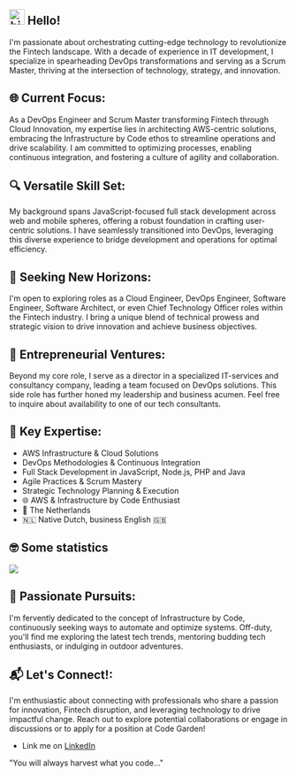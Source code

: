 ## <img src="https://user-images.githubusercontent.com/1303154/88677602-1635ba80-d120-11ea-84d8-d263ba5fc3c0.gif" width="28px" alt="hi"> Hello!
I'm passionate about orchestrating cutting-edge technology to revolutionize the Fintech landscape. With a decade of experience in IT development, I specialize in spearheading DevOps transformations and serving as a Scrum Master, thriving at the intersection of technology, strategy, and innovation.

## 🌐 Current Focus:
As a DevOps Engineer and Scrum Master transforming Fintech through Cloud Innovation, my expertise lies in architecting AWS-centric solutions, embracing the Infrastructure by Code ethos to streamline operations and drive scalability. I am committed to optimizing processes, enabling continuous integration, and fostering a culture of agility and collaboration.

## 🔍 Versatile Skill Set:
My background spans JavaScript-focused full stack development across web and mobile spheres, offering a robust foundation in crafting user-centric solutions. I have seamlessly transitioned into DevOps, leveraging this diverse experience to bridge development and operations for optimal efficiency.

## 💼 Seeking New Horizons:
I'm open to exploring roles as a Cloud Engineer, DevOps Engineer, Software Engineer, Software Architect, or even Chief Technology Officer roles within the Fintech industry. I bring a unique blend of technical prowess and strategic vision to drive innovation and achieve business objectives.

## 🌟 Entrepreneurial Ventures:
Beyond my core role, I serve as a director in a specialized IT-services and consultancy company, leading a team focused on DevOps solutions. This side role has further honed my leadership and business acumen. Feel free to inquire about availability to one of our tech consultants.

## 🚀 Key Expertise:
- AWS Infrastructure & Cloud Solutions
- DevOps Methodologies & Continuous Integration
- Full Stack Development in JavaScript, Node.js, PHP and Java
- Agile Practices & Scrum Mastery
- Strategic Technology Planning & Execution
- 🌐 AWS & Infrastructure by Code Enthusiast
- 📍 The Netherlands
- 🇳🇱 Native Dutch, business English 🇬🇧

## 🤓  Some statistics
<a href="https://github.com/ivopauly/github-readme-stats" target="_blank">
  <img align="center" src="https://github-readme-stats.vercel.app/api/top-langs/?username=ivopauly&langs_count=6&layout=compact" />
</a>

## 🎯 Passionate Pursuits:
I'm fervently dedicated to the concept of Infrastructure by Code, continuously seeking ways to automate and optimize systems. Off-duty, you'll find me exploring the latest tech trends, mentoring budding tech enthusiasts, or indulging in outdoor adventures.

## 📬 Let's Connect!:
I'm enthusiastic about connecting with professionals who share a passion for innovation, Fintech disruption, and leveraging technology to drive impactful change. Reach out to explore potential collaborations or engage in discussions or to apply for a position at Code Garden!

* Link me on [LinkedIn](https://www.linkedin.com/in/ivopauly/)

"You will always harvest what you code…"
